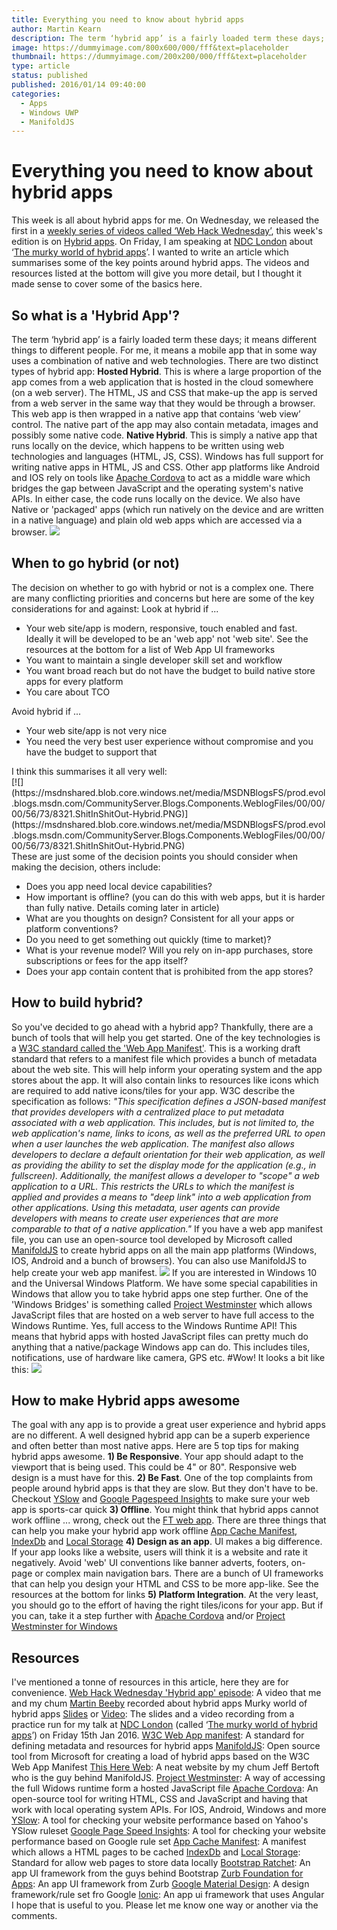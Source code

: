 ```yaml
---
title: Everything you need to know about hybrid apps
author: Martin Kearn
description: The term ‘hybrid app’ is a fairly loaded term these days; it means different things to different people. For me, it means a mobile app that in some way uses a combination of native and web technologies.
image: https://dummyimage.com/800x600/000/fff&text=placeholder
thumbnail: https://dummyimage.com/200x200/000/fff&text=placeholder
type: article
status: published
published: 2016/01/14 09:40:00
categories: 
  - Apps
  - Windows UWP
  - ManifoldJS
---
```


# Everything you need to know about hybrid apps

This week is all about hybrid apps for me. On Wednesday, we released the first in a [weekly series of videos called ‘Web Hack Wednesday’](https://channel9.msdn.com/Shows/Web-Hack-Wednesday), this week's edition is on [Hybrid apps](https://channel9.msdn.com/Shows/Web-Hack-Wednesday/Hybrid-Apps). On Friday, I am speaking at [NDC London](http://ndc-london.com/) about ‘[The murky world of hybrid apps](http://ndc-london.com/talk/the-murky-world-of-hybrid-web-apps/)’. I wanted to write an article which summarises some of the key points around hybrid apps. The videos and resources listed at the bottom will give you more detail, but I thought it made sense to cover some of the basics here.

## So what is a 'Hybrid App'?

The term ‘hybrid app’ is a fairly loaded term these days; it means different things to different people. For me, it means a mobile app that in some way uses a combination of native and web technologies. There are two distinct types of hybrid app: **Hosted Hybrid**. This is where a large proportion of the app comes from a web application that is hosted in the cloud somewhere (on a web server). The HTML, JS and CSS that make-up the app is served from a web server in the same way that they would be through a browser. This web app is then wrapped in a native app that contains ‘web view’ control. The native part of the app may also contain metadata, images and possibly some native code. **Native Hybrid**. This is simply a native app that runs locally on the device, which happens to be written using web technologies and languages (HTML, JS, CSS). Windows has full support for writing native apps in HTML, JS and CSS. Other app platforms like Android and IOS rely on tools like [Apache Cordova](http://cordova.apache.org/) to act as a middle ware which bridges the gap between JavaScript and the operating system's native APIs. In either case, the code runs locally on the device. We also have Native or 'packaged' apps (which run natively on the device and are written in a native language) and plain old web apps which are accessed via a browser. [![](https://msdnshared.blob.core.windows.net/media/MSDNBlogsFS/prod.evol.blogs.msdn.com/CommunityServer.Blogs.Components.WeblogFiles/00/00/00/56/73/2477.AppStrategyOptions.PNG)](https://msdnshared.blob.core.windows.net/media/MSDNBlogsFS/prod.evol.blogs.msdn.com/CommunityServer.Blogs.Components.WeblogFiles/00/00/00/56/73/2477.AppStrategyOptions.PNG)

## When to go hybrid (or not)

The decision on whether to go with hybrid or not is a complex one. There are many conflicting priorities and concerns but here are some of the key considerations for and against: Look at hybrid if ...

*   Your web site/app is modern, responsive, touch enabled and fast. Ideally it will be developed to be an 'web app' not 'web site'. See the resources at the bottom for a list of Web App UI frameworks
*   You want to maintain a single developer skill set and workflow
*   You want broad reach but do not have the budget to build native store apps for every platform
*   You care about TCO

<div>Avoid hybrid if ...</div>

<div>

*   Your web site/app is not very nice
*   You need the very best user experience without compromise and you have the budget to support that

<div>I think this summarises it all very well:</div>

<div>[![](https://msdnshared.blob.core.windows.net/media/MSDNBlogsFS/prod.evol.blogs.msdn.com/CommunityServer.Blogs.Components.WeblogFiles/00/00/00/56/73/8321.ShitInShitOut-Hybrid.PNG)](https://msdnshared.blob.core.windows.net/media/MSDNBlogsFS/prod.evol.blogs.msdn.com/CommunityServer.Blogs.Components.WeblogFiles/00/00/00/56/73/8321.ShitInShitOut-Hybrid.PNG)</div>

<div>These are just some of the decision points you should consider when making the decision, others include:</div>

<div>

*   Does you app need local device capabilities?
*   How important is offline? (you can do this with web apps, but it is harder than fully native. Details coming later in article)
*   What are you thoughts on design? Consistent for all your apps or platform conventions?
*   Do you need to get something out quickly (time to market)?
*   What is your revenue model? Will you rely on in-app purchases, store subscriptions or fees for the app itself?
*   Does your app contain content that is prohibited from the app stores?

## How to build hybrid?

So you've decided to go ahead with a hybrid app? Thankfully, there are a bunch of tools that will help you get started. One of the key technologies is a [W3C standard called the 'Web App Manifest'](http://blogs.msdn.com/controlpanel/blogs/posteditor.aspx/w3.org/TR/appmanifest). This is a working draft standard that refers to a manifest file which provides a bunch of metadata about the web site. This will help inform your operating system and the app stores about the app. It will also contain links to resources like icons which are required to add native icons/tiles for your app. W3C describe the specification as follows: _"This specification defines a JSON-based manifest that provides developers with a centralized place to put metadata associated with a web application. This includes, but is not limited to, the web application's name, links to icons, as well as the preferred URL to open when a user launches the web application. The manifest also allows developers to declare a default orientation for their web application, as well as providing the ability to set the display mode for the application (e.g., in fullscreen). Additionally, the manifest allows a developer to "scope" a web application to a URL. This restricts the URLs to which the manifest is applied and provides a means to "deep link" into a web application from other applications. Using this metadata, user agents can provide developers with means to create user experiences that are more comparable to that of a native application."_ If you have a web app manifest file, you can use an open-source tool developed by Microsoft called [ManifoldJS](http://manifoldjs.com/) to create hybrid apps on all the main app platforms (Windows, IOS, Android and a bunch of browsers). You can also use ManifoldJS to help create your web app manifest. [![](https://msdnshared.blob.core.windows.net/media/MSDNBlogsFS/prod.evol.blogs.msdn.com/CommunityServer.Blogs.Components.WeblogFiles/00/00/00/56/73/1854.Manifold_Primary.png)](https://msdnshared.blob.core.windows.net/media/MSDNBlogsFS/prod.evol.blogs.msdn.com/CommunityServer.Blogs.Components.WeblogFiles/00/00/00/56/73/1854.Manifold_Primary.png) If you are interested in Windows 10 and the Universal Windows Platform. We have some special capabilities in Windows that allow you to take hybrid apps one step further. One of the 'Windows Bridges' is something called [Project Westminster](https://blogs.windows.com/buildingapps/2015/07/06/project-westminster-in-a-nutshell/) which allows JavaScript files that are hosted on a web server to have full access to the Windows Runtime. Yes, full access to the Windows Runtime API! This means that hybrid apps with hosted JavaScript files can pretty much do anything that a native/package Windows app can do. This includes tiles, notifications, use of hardware like camera, GPS etc. #Wow! It looks a bit like this: [![](https://msdnshared.blob.core.windows.net/media/MSDNBlogsFS/prod.evol.blogs.msdn.com/CommunityServer.Blogs.Components.WeblogFiles/00/00/00/56/73/8032.WestminsterAppArchitecture.PNG)](https://msdnshared.blob.core.windows.net/media/MSDNBlogsFS/prod.evol.blogs.msdn.com/CommunityServer.Blogs.Components.WeblogFiles/00/00/00/56/73/8032.WestminsterAppArchitecture.PNG)

## How to make Hybrid apps awesome

The goal with any app is to provide a great user experience and hybrid apps are no different. A well designed hybrid app can be a superb experience and often better than most native apps. Here are 5 top tips for making hybrid apps awesome. **1) Be Responsive**. Your app should adapt to the viewport that is being used. This could be 4" or 80". Responsive web design is a must have for this. **2) Be Fast**. One of the top complaints from people around hybrid apps is that they are slow. But they don't have to be. Checkout [YSlow](http://yslow.org/) and [Google Pagespeed Insights](https://developers.google.com/speed/pagespeed/insights/) to make sure your web app is sports-car quick **3) Offline**. You might think that hybrid apps cannot work offline ... wrong, check out the [FT web app](http://app.ft.com/index_page/home). There are three things that can help you make your hybrid app work offline [App Cache Manifest](http://www.html5rocks.com/en/tutorials/appcache/beginner/), [IndexDb](http://www.w3.org/TR/IndexedDB/) and [Local Storage](http://www.w3schools.com/HTML/html5_webstorage.asp) **4) Design as an app**. UI makes a big difference. If your app looks like a website, users will think it is a website and rate it negatively. Avoid 'web' UI conventions like banner adverts, footers, on-page or complex main navigation bars. There are a bunch of UI frameworks that can help you design your HTML and CSS to be more app-like. See the resources at the bottom for links **5) Platform Integration**. At the very least, you should go to the effort of having the right tiles/icons for your app. But if you can, take it a step further with [Apache Cordova](http://cordova.apache.org/) and/or [Project Westminster for Windows](https://dev.windows.com/en-us/uwp-bridges/project-westminster)

## Resources

I've mentioned a tonne of resources in this article, here they are for convenience. [Web Hack Wednesday 'Hybrid app' episode](https://channel9.msdn.com/Shows/Web-Hack-Wednesday/Hybrid-Apps): A video that me and my chum [Martin Beeby](https://twitter.com/thebeebs) recorded about hybrid apps Murky world of hybrid apps [Slides](https://onedrive.live.com/redir?resid=999BE3B43DB18398!1796678&authkey=!AI3u07N-v89k3CU&ithint=file%2cpptx) or [Video](https://onedrive.live.com/redir?resid=999BE3B43DB18398!1796679&authkey=!ANC9pWOi0uE5hyk&ithint=video%2cmp4): The slides and a video recording from a practice run for my talk at [NDC London](http://ndc-london.com/) (called ‘[The murky world of hybrid apps](http://ndc-london.com/talk/the-murky-world-of-hybrid-web-apps/)’) on Friday 15th Jan 2016. [W3C Web App manifest](http://www.w3.org/TR/appmanifest/): A standard for defining metadata and resources for hybrid apps [ManifoldJS](http://manifoldjs.com/): Open source tool from Microsoft for creating a load of hybrid apps based on the W3C Web App Manifest [This Here Web](http://www.thishereweb.com/): A neat website by my chum Jeff Bertoft who is the guy behind ManifoldJS. [Project Westminster](https://blogs.windows.com/buildingapps/2015/07/06/project-westminster-in-a-nutshell/): A way of accessing the full Widows runtime form a hosted JavaScript file [Apache Cordova](http://cordova.apache.org/): An open-source tool for writing HTML, CSS and JavaScript and having that work with local operating system APIs. For IOS, Android, Windows and more [YSlow](http://yslow.org/): A tool for checking your website performance based on Yahoo's YSlow ruleset [Google Page Speed Insights](https://developers.google.com/speed/pagespeed/insights/): A tool for checking your website performance based on Google rule set [App Cache Manifest](http://www.html5rocks.com/en/tutorials/appcache/beginner/): A manifest which allows a HTML pages to be cached [IndexDb](http://www.w3.org/TR/IndexedDB/) and [Local Storage](http://www.w3schools.com/HTML/html5_webstorage.asp): Standard for allow web pages to store data locally [Bootstrap Ratchet](http://goratchet.com/): An app UI framework from the guys behind Bootstrap [Zurb Foundation for Apps](http://foundation.zurb.com/apps.html): An app UI framework from Zurb [Google Material Design](http://www.google.com/design/spec/material-design/introduction.html): A design framework/rule set fro Google [Ionic](http://ionicframework.com/): An app ui framework that uses Angular I hope that is useful to you. Please let me know one way or another via the comments.</div>

</div>
